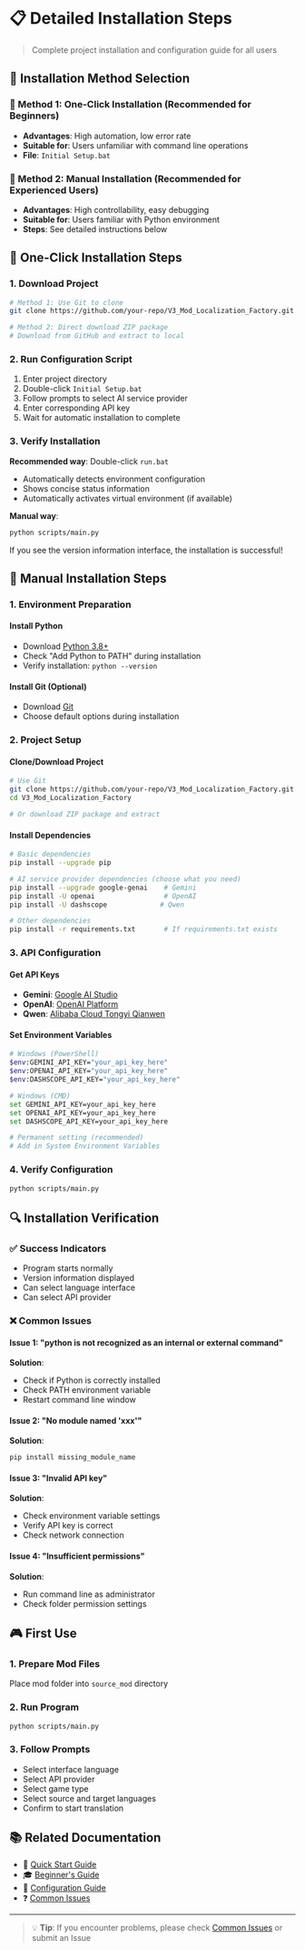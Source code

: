 # 📋 Detailed Installation Steps

> Complete project installation and configuration guide for all users

## 🎯 Installation Method Selection

### 🚀 Method 1: One-Click Installation (Recommended for Beginners)
- **Advantages**: High automation, low error rate
- **Suitable for**: Users unfamiliar with command line operations
- **File**: `Initial Setup.bat`

### 🔧 Method 2: Manual Installation (Recommended for Experienced Users)
- **Advantages**: High controllability, easy debugging
- **Suitable for**: Users familiar with Python environment
- **Steps**: See detailed instructions below

## 🚀 One-Click Installation Steps

### 1. Download Project
```bash
# Method 1: Use Git to clone
git clone https://github.com/your-repo/V3_Mod_Localization_Factory.git

# Method 2: Direct download ZIP package
# Download from GitHub and extract to local
```

### 2. Run Configuration Script
1. Enter project directory
2. Double-click `Initial Setup.bat`
3. Follow prompts to select AI service provider
4. Enter corresponding API key
5. Wait for automatic installation to complete

### 3. Verify Installation
**Recommended way**: Double-click `run.bat`
- Automatically detects environment configuration
- Shows concise status information
- Automatically activates virtual environment (if available)

**Manual way**:
```bash
python scripts/main.py
```
If you see the version information interface, the installation is successful!

## 🔧 Manual Installation Steps

### 1. Environment Preparation

#### Install Python
- Download [Python 3.8+](https://www.python.org/downloads/)
- Check "Add Python to PATH" during installation
- Verify installation: `python --version`

#### Install Git (Optional)
- Download [Git](https://git-scm.com/downloads)
- Choose default options during installation

### 2. Project Setup

#### Clone/Download Project
```bash
# Use Git
git clone https://github.com/your-repo/V3_Mod_Localization_Factory.git
cd V3_Mod_Localization_Factory

# Or download ZIP package and extract
```

#### Install Dependencies
```bash
# Basic dependencies
pip install --upgrade pip

# AI service provider dependencies (choose what you need)
pip install --upgrade google-genai    # Gemini
pip install -U openai                 # OpenAI
pip install -U dashscope             # Qwen

# Other dependencies
pip install -r requirements.txt       # If requirements.txt exists
```

### 3. API Configuration

#### Get API Keys
- **Gemini**: [Google AI Studio](https://makersuite.google.com/app/apikey)
- **OpenAI**: [OpenAI Platform](https://platform.openai.com/api-keys)
- **Qwen**: [Alibaba Cloud Tongyi Qianwen](https://dashscope.console.aliyun.com/)

#### Set Environment Variables
```bash
# Windows (PowerShell)
$env:GEMINI_API_KEY="your_api_key_here"
$env:OPENAI_API_KEY="your_api_key_here"
$env:DASHSCOPE_API_KEY="your_api_key_here"

# Windows (CMD)
set GEMINI_API_KEY=your_api_key_here
set OPENAI_API_KEY=your_api_key_here
set DASHSCOPE_API_KEY=your_api_key_here

# Permanent setting (recommended)
# Add in System Environment Variables
```

### 4. Verify Configuration
```bash
python scripts/main.py
```

## 🔍 Installation Verification

### ✅ Success Indicators
- Program starts normally
- Version information displayed
- Can select language interface
- Can select API provider

### ❌ Common Issues

#### Issue 1: "python is not recognized as an internal or external command"
**Solution**: 
- Check if Python is correctly installed
- Check PATH environment variable
- Restart command line window

#### Issue 2: "No module named 'xxx'"
**Solution**:
```bash
pip install missing_module_name
```

#### Issue 3: "Invalid API key"
**Solution**:
- Check environment variable settings
- Verify API key is correct
- Check network connection

#### Issue 4: "Insufficient permissions"
**Solution**:
- Run command line as administrator
- Check folder permission settings

## 🎮 First Use

### 1. Prepare Mod Files
Place mod folder into `source_mod` directory

### 2. Run Program
```bash
python scripts/main.py
```

### 3. Follow Prompts
- Select interface language
- Select API provider
- Select game type
- Select source and target languages
- Confirm to start translation

## 📚 Related Documentation

- 🚀 [Quick Start Guide](docs/user-guides/quick-start-en.md)
- 🎓 [Beginner's Guide](docs/user-guides/beginner-guide-en.md)
- 🔧 [Configuration Guide](docs/setup/configuration.md)
- ❓ [Common Issues](docs/examples/troubleshooting.md)

---

> 💡 **Tip**: If you encounter problems, please check [Common Issues](docs/examples/troubleshooting.md) or submit an Issue

